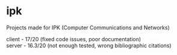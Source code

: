# ipk
Projects made for IPK (Computer Communications and Networks)

client - 17/20  (fixed code issues, poor documentation)  
server - 16.3/20  (not enough tested, wrong bibliographic citations)  
